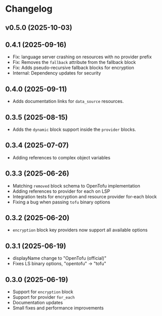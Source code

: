 # Changelog

## v0.5.0 (2025-10-03)




## 0.4.1 (2025-09-16)
- Fix: language server crashing on resources with no provider prefix
- Fix: Removes the `fallback` attribute from the fallback block
- Fix: Adds pseudo-recursive fallback blocks for encryption
- Internal: Dependency updates for security

## 0.4.0 (2025-09-11)
- Adds documentation links for `data_source` resources. 

## 0.3.5 (2025-08-15)
- Adds the `dynamic` block support inside the `provider` blocks.

## 0.3.4 (2025-07-07)
- Adding references to complex object variables

## 0.3.3 (2025-06-26)
- Matching `removed` block schema to OpenTofu implementation
- Adding references to provider for each on LSP
- Integration tests for encryption and resource provider for-each block
- Fixing a bug when passing `tofu` binary options

## 0.3.2 (2025-06-20)
- `encryption` block key providers now support all available options

## 0.3.1 (2025-06-19)
- displayName change to "OpenTofu (official)"
- Fixes LS binary options, "opentofu" -> "tofu"

## 0.3.0 (2025-06-19)
- Support for `encryption` block
- Support for provider `for_each`
- Documentation updates
- Small fixes and performance improvements